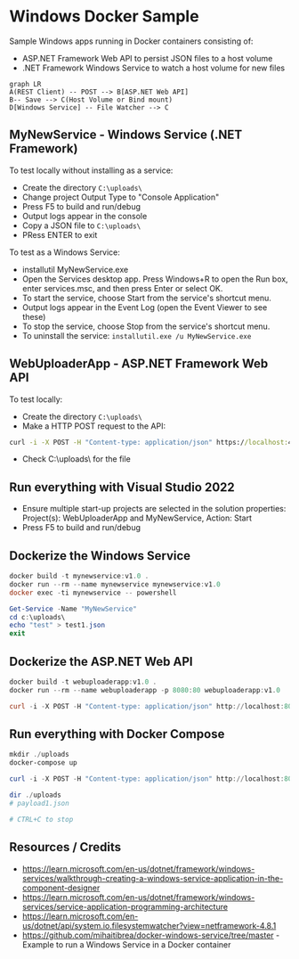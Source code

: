 Windows Docker Sample
=====================

Sample Windows apps running in Docker containers consisting of:

- ASP.NET Framework Web API to persist JSON files to a host volume
- .NET Framework Windows Service to watch a host volume for new files

```mermaid
graph LR
A(REST Client) -- POST --> B[ASP.NET Web API]
B-- Save --> C(Host Volume or Bind mount)
D[Windows Service] -- File Watcher --> C
```

MyNewService - Windows Service (.NET Framework)
-----------------------------------------------

To test locally without installing as a service:

* Create the directory `C:\uploads\`
* Change project Output Type to "Console Application"
* Press F5 to build and run/debug
* Output logs appear in the console
* Copy a JSON file to `C:\uploads\`
* PRess ENTER to exit

To test as a Windows Service:

* installutil MyNewService.exe
* Open the Services desktop app. Press Windows+R to open the Run box, enter services.msc, and then press Enter or select OK.
* To start the service, choose Start from the service's shortcut menu.
* Output logs appear in the Event Log (open the  Event Viewer to see these)
* To stop the service, choose Stop from the service's shortcut menu.
* To uninstall the service: `installutil.exe /u MyNewService.exe`

WebUploaderApp - ASP.NET Framework Web API
------------------------------------------

To test locally:

* Create the directory `C:\uploads\`
* Make a HTTP POST request to the API:

```cmd
curl -i -X POST -H "Content-type: application/json" https://localhost:44334/api/Docs -d @payload1.json
```

* Check C:\uploads\ for the file

Run everything with Visual Studio 2022
--------------------------------------

* Ensure multiple start-up projects are selected in the solution properties: Project(s): WebUploaderApp and MyNewService, Action: Start
* Press F5 to build and run/debug

Dockerize the Windows Service
-----------------------------

```powershell
docker build -t mynewservice:v1.0 .
docker run --rm --name mynewservice mynewservice:v1.0
docker exec -ti mynewservice -- powershell

Get-Service -Name "MyNewService"
cd c:\uploads\
echo "test" > test1.json
exit
```

Dockerize the ASP.NET Web API
-----------------------------

```powershell
docker build -t webuploaderapp:v1.0 .
docker run --rm --name webuploaderapp -p 8080:80 webuploaderapp:v1.0

curl -i -X POST -H "Content-type: application/json" http://localhost:8080/api/Docs -d @payload1.json
```

Run everything with Docker Compose
----------------------------------

```powershell
mkdir ./uploads
docker-compose up

curl -i -X POST -H "Content-type: application/json" http://localhost:8080/api/Docs -d @payload1.json

dir ./uploads
# payload1.json

# CTRL+C to stop
```

Resources / Credits
-------------------

* https://learn.microsoft.com/en-us/dotnet/framework/windows-services/walkthrough-creating-a-windows-service-application-in-the-component-designer
* https://learn.microsoft.com/en-us/dotnet/framework/windows-services/service-application-programming-architecture
* https://learn.microsoft.com/en-us/dotnet/api/system.io.filesystemwatcher?view=netframework-4.8.1
* https://github.com/mihaitibrea/docker-windows-service/tree/master - Example to run a Windows Service in a Docker container
